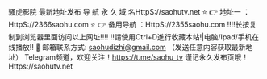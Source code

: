  骚虎影院 最新地址发布
 导 航 永 久 域 名HttpS://saohutv.net
 ⭐️ 👉 地址一 ：HttpS://2366saohu.com
 ⭐️ 👉 备用导航 ：HttpS://2355saohu.com
 ‼️‼️长按复制到浏览器里面访问以上网址‼️‼️
 ‼️請使用Ctrl+D進行收藏本站!|电脑/Ipad/手机在线播放‼️
 📧 邮箱联系方式: saohudizhi@gmail.com （发送任意内容获取最新地址）
 Telegram频道，欢迎关注！https://t.me/saohu_tv
 谨记永久发布页哦！Https://saohutv.net 
